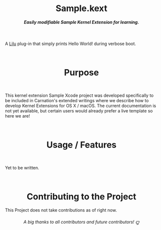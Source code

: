 <h1 align="center">Sample.kext</h1>

<h5 align="center">Easily modifiable Sample Kernel Extension for learning.</h5>
</br>

A [Lilu](https://github.com/acidanthera/Lilu) plug-in that simply prints Hello World! during verbose boot.

</br>
<h1 align="center">Purpose</h1>
</br>

This kernel extension Sample Xcode project was developed specifically to be included in Carnation's extended writings where we describe how to develop Kernel Extensions for OS X / macOS. The current documentation is not yet available, but certain users would already prefer a live template so here we are!

</br>
<h1 align="center">Usage / Features</h1>
</br>

Yet to be written.

</br>
<h1 align="center">Contributing to the Project</h1>

This Project does not take contributions as of right now.

<h6 align="center">A big thanks to all contributors and future contributors! ꩓</h6>
